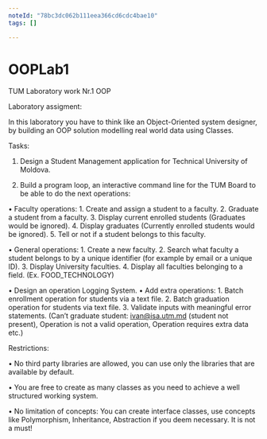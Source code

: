 ```yaml
---
noteId: "78bc3dc062b111eea366cd6cdc4bae10"
tags: []

---
```


# OOPLab1
TUM Laboratory work Nr.1 OOP 

Laboratory assigment: 

In this laboratory you have to think like an Object-Oriented system designer, by building an OOP solution modelling real world data using Classes.

Tasks: 

1. Design a Student Management application for Technical University of Moldova.

2. Build a program loop, an interactive command line for the TUM Board to be able to do the next operations:

• Faculty operations:
    1. Create and assign a student to a faculty.
    2. Graduate a student from a faculty.
    3. Display current enrolled students (Graduates would be ignored). 
    4. Display graduates (Currently enrolled students would be ignored). 
    5. Tell or not if a student belongs to this faculty.

• General operations:
    1. Create a new faculty.
    2. Search what faculty a student belongs to by a unique identifier (for example by email or a unique ID).
    3. Display University faculties.
    4. Display all faculties belonging to a field. (Ex. FOOD_TECHNOLOGY)

• Design an operation Logging System. • Add extra operations:
    1. Batch enrollment operation for students via a text file.
    2. Batch graduation operation for students via text file.
    3. Validate inputs with meaningful error statements. (Can’t graduate student: ivan@isa.utm.md (student not present), Operation <operation> is not a valid operation, Operation requires extra data etc.)



Restrictions: 

• No third party libraries are allowed, you can use only the libraries that are
available by default.

• You are free to create as many classes as you need to achieve a well structured working system.

• No limitation of concepts: You can create interface classes, use concepts like Polymorphism, Inheritance, Abstraction if you deem necessary. It is not a must!